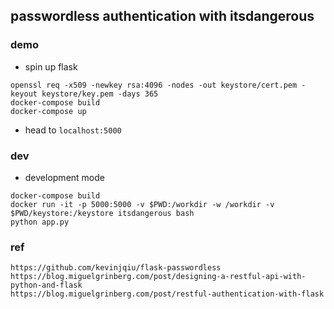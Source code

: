 ## passwordless authentication with itsdangerous

### demo

+ spin up flask
```
openssl req -x509 -newkey rsa:4096 -nodes -out keystore/cert.pem -keyout keystore/key.pem -days 365
docker-compose build
docker-compose up
```
+ head to `localhost:5000`

### dev

+ development mode
```
docker-compose build
docker run -it -p 5000:5000 -v $PWD:/workdir -w /workdir -v $PWD/keystore:/keystore itsdangerous bash
python app.py
```



### ref
```
https://github.com/kevinjqiu/flask-passwordless
https://blog.miguelgrinberg.com/post/designing-a-restful-api-with-python-and-flask
https://blog.miguelgrinberg.com/post/restful-authentication-with-flask
```
